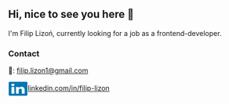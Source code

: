 ## Hi, nice to see you here 👋

I'm Filip Lizoń, currently looking for a job as a frontend-developer.

<h3>Contact</h3>

 :e-mail:: filip.lizon1@gmail.com
 
 <a href="https://linkedin.com/in/filip-lizon" target="blank"><img align="center" src="https://raw.githubusercontent.com/devicons/devicon/master/icons/linkedin/linkedin-original.svg" alt="linkedin" height="30" width="40" />linkedin.com/in/filip-lizon </a>

